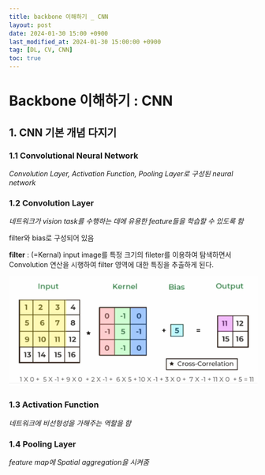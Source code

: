```yaml
---
title: backbone 이해하기 _ CNN
layout: post
date: 2024-01-30 15:00 +0900
last_modified_at: 2024-01-30 15:00:00 +0900
tag: [DL, CV, CNN]
toc: true
---
```


# Backbone 이해하기 : CNN

## 1. CNN 기본 개념 다지기

### 1.1 Convolutional Neural Network

*Convolution Layer, Activation Function, Pooling Layer로 구성된 neural network*

### 1.2 Convolution Layer

*네트워크가 vision task를 수행하는 데에 유용한 feature들을 학습할 수 있도록 함*

filter와 bias로 구성되어 있음

**filter** : (=Kernal) input image를 특정 크기의 fileter를 이용하여 탐색하면서 Convolution 연산을 시행하여 filter 영역에 대한 특징을 추출하게 된다.

![Alt text](<../img/CV1.gif>)

### 1.3 Activation Function

*네트워크에 비선형성을 가해주는 역할을 함*

### 1.4 Pooling Layer

*feature map에 Spatial aggregation을 시켜줌*